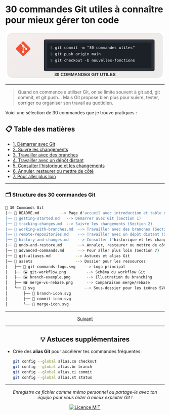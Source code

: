 
# 30 commandes Git utiles à connaître pour mieux gérer ton code

<div align="center">
  <img src="./assets/svg/git-commands-logo.svg" alt="Git 30 commandes utiles" width="500">
</div>

---

> Quand on commence à utiliser Git, on se limite souvent à git add, git commit, et git push...
> Mais Git propose bien plus pour suivre, tester, corriger ou organiser son travail au quotidien.

Voici une sélection de 30 commandes que je trouve pratiques :

## 📋 Table des matières

- [1. Démarrer avec Git](#1-démarrer-avec-git)
- [2. Suivre les changements](#2-suivre-les-changements)
- [3. Travailler avec des branches](#3-travailler-avec-des-branches)
- [4. Travailler avec un dépôt distant](#4-travailler-avec-un-dépôt-distant-ex--github)
- [5. Consulter l'historique et les changements](#5-consulter-lhistorique-et-les-changements)
- [6. Annuler, restaurer ou mettre de côté](#6-annuler-restaurer-ou-mettre-de-côté)
- [7. Pour aller plus loin](#7-pour-aller-plus-loin)

---
### 🗂️ Structure des 30 commandes Git

```bash
📂 30 Commands Git
│── 📄 README.md         --> Page d'accueil avec introduction et table des matières
│── 📄 getting-started.md   --> Démarrer avec Git (Section 1)
│── 📄 tracking-changes.md  --> Suivre les changements (Section 2)
│── 📄 working-with-branches.md  --> Travailler avec des branches (Section 3)
│── 📄 remote-repositories.md    --> Travailler avec un dépôt distant (Section 4)
│── 📄 history-and-changes.md    --> Consulter l'historique et les changements (Section 5)
│── 📄 undo-and-restore.md       --> Annuler, restaurer ou mettre de côté (Section 6)
│── 📄 advanced-commands.md      --> Pour aller plus loin (Section 7)
│── 📄 git-aliases.md           --> Astuces et alias Git
│── 📂 assets                   --> Dossier pour les ressources
│   ├── 📄 git-commands-logo.svg    --> Logo principal
│   ├── 🖼️ git-workflow.png         --> Schéma du workflow Git
│   ├── 🖼️ branch-example.png       --> Illustration du branching
│   ├── 🖼️ merge-vs-rebase.png      --> Comparaison merge/rebase
│   └── 📂 svg                      --> Sous-dossier pour les icônes SVG
│       ├── 📄 branch-icon.svg
│       ├── 📄 commit-icon.svg
│       └── 📄 merge-icon.svg
```
---

<p align="center">
  <a href="GuideGit/demarrer-Git.md">Suivant</a>
</p>




<!-- ## 3. Travailler avec des branches

| Commande | Description |
|----------|-------------|
| `git branch` | Affiche la liste des branches existantes. |
| `git branch nom_branche` | Crée une nouvelle branche. |
| `git checkout nom_branche` | Change de branche. |
| `git checkout -b nom_branche` | Crée une branche ET bascule dessus directement. |
| `git merge nom_branche` | Fusionne une branche dans celle en cours. |
| `git branch -d nom_branche` | Supprime une branche locale. |

## 4. Travailler avec un dépôt distant (ex : GitHub)

| Commande | Description |
|----------|-------------|
| `git remote -v` | Liste les dépôts distants (pour voir si ton projet est lié à GitHub). |
| `git remote add origin [url]` | Connecte ton dépôt local à un dépôt distant. |
| `git push origin branche` | Envoie ton code vers le dépôt distant. |
| `git pull origin branche` | Récupère et fusionne les modifs du dépôt distant. |
| `git fetch origin` | Récupère les modifs du dépôt sans les fusionner automatiquement. |

## 5. Consulter l'historique et les changements

| Commande | Description |
|----------|-------------|
| `git log` | Liste tous les commits effectués. |
| `git log --oneline` | Affiche les commits en version compacte. |
| `git diff` | Montre les différences non ajoutées (entre fichier modifié et version enregistrée). |
| `git diff --staged` | Montre les différences déjà ajoutées (en attente de commit). |

## 6. Annuler, restaurer ou mettre de côté

| Commande | Description |
|----------|-------------|
| `git reset fichier` | Enlève un fichier de la staging area (mais garde les modifs). |
| `git reset --hard [commit]` | Repart sur un ancien commit et supprime tout ce qu'il y a après. |
| `git stash` | Sauvegarde temporairement les modifs en cours (pour changer de branche sans perdre). |
| `git stash pop` | Récupère les modifications mises de côté. |

## 7. Pour aller plus loin

| Commande | Description |
|----------|-------------|
| `git rebase branche` | Rejoue les commits d'une branche sur une autre, pour un historique plus propre. |
| `git cherry-pick [commit]` | Applique un commit précis sur ta branche actuelle (sans tout fusionner). | -->

---

<div align="center">
  
## 💡 Astuces supplémentaires

</div>

- Crée des **alias Git** pour accélérer tes commandes fréquentes:
  ```bash
  git config --global alias.co checkout
  git config --global alias.br branch
  git config --global alias.ci commit
  git config --global alias.st status
  ```

<!-- - Utilise un **outil graphique** comme GitKraken, SourceTree ou l'intégration Git de ton IDE pour visualiser plus facilement les branches.

- Envisage d'utiliser un fichier `.gitignore` pour exclure automatiquement certains fichiers du versionnement (logs, fichiers de config, dossiers de dépendances...). -->

---

<div align="center">
  
*Enregistre ce fichier comme mémo personnel ou partage-le avec ton équipe pour vous aider à mieux exploiter Git !*

[![Licence MIT](https://img.shields.io/badge/Licence-MIT-blue.svg)](LICENSE)

</div>
